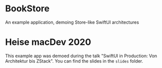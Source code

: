 # BookStore
An example application, demoing Store-like SwiftUI architectures

# Heise macDev 2020
This example app was demoed during the talk "SwiftUI in Production: Von Architektur bis ZStack". You can find the slides in the `slides` folder.
